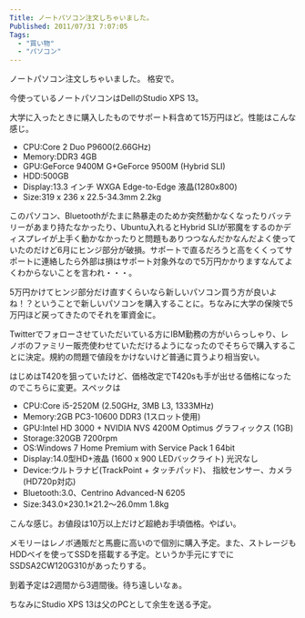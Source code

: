 ```yaml
---
Title: ノートパソコン注文しちゃいました。
Published: 2011/07/31 7:07:05
Tags:
  - "買い物"
  - "パソコン"
---
```

ノートパソコン注文しちゃいました。
格安で。

今使っているノートパソコンはDellのStudio XPS 13。

大学に入ったときに購入したものでサポート料含めて15万円ほど。性能はこんな感じ。
- CPU:Core 2 Duo P9600(2.66GHz)
- Memory:DDR3 4GB
- GPU:GeForce 9400M G+GeForce 9500M (Hybrid SLI)
- HDD:500GB
- Display:13.3 インチ WXGA Edge-to-Edge 液晶(1280x800)
- Size:319 x 236 x 22.5-34.3mm 2.2kg

このパソコン、Bluetoothがたまに熱暴走のためか突然動かなくなったりバッテリーがあまり持たなかったり、Ubuntu入れるとHybrid SLIが邪魔をするのかディスプレイが上手く動かなかったりと問題もありつつなんだかなんだよく使っていたのだけど6月にヒンジ部分が破損。サポートで直るだろうと高をくくってサポートに連絡したら外部は損はサポート対象外なので5万円かかりますなんてよくわからないことを言われ・・・。

<!-- more -->

5万円かけてヒンジ部分だけ直すくらいなら新しいパソコン買う方が良いよね！？ということで新しいパソコンを購入することに。ちなみに大学の保険で5万円ほど戻ってきたのでそれを軍資金に。

Twitterでフォローさせていただいている方にIBM勤務の方がいらっしゃり、レノボのファミリー販売使わせていただけるようになったのでそちらで購入することに決定。規約の問題で値段をかけないけど普通に買うより相当安い。

はじめはT420を狙っていたけど、価格改定でT420sも手が出せる価格になったのでこちらに変更。スペックは

- CPU:Core i5-2520M (2.50GHz, 3MB L3, 1333MHz)
- Memory:2GB PC3-10600 DDR3 (1スロット使用)
- GPU:Intel HD 3000 + NVIDIA NVS 4200M Optimus グラフィックス (1GB)
- Storage:320GB 7200rpm
- OS:Windows 7 Home Premium with Service Pack 1 64bit
- Display:14.0型HD+液晶 (1600 x 900 LEDバックライト) 光沢なし
- Device:ウルトラナビ(TrackPoint + タッチパッド)、 指紋センサー、カメラ(HD720p対応)
- Bluetooth:3.0、Centrino Advanced-N 6205
- Size:343.0×230.1×21.2～26.0mm 1.8kg

こんな感じ。お値段は10万以上だけど超絶お手頃価格。やばい。

メモリーはレノボ通販だと馬鹿に高いので個別に購入予定。また、ストレージもHDDベイを使ってSSDを搭載する予定。というか手元にすでにSSDSA2CW120G310があったりする。

到着予定は2週間から3週間後。待ち遠しいなぁ。

ちなみにStudio XPS 13は父のPCとして余生を送る予定。